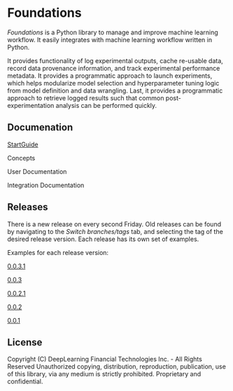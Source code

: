 # Foundations
*Foundations* is a Python library to manage and improve machine learning workflow. It easily integrates with machine learning workflow written in Python.

It provides functionality of log experimental outputs, cache re-usable data, record data provenance information, and track experimental performance metadata. It provides a programmatic approach to launch experiments, which helps modularize model selection and hyperparameter tuning logic from model definition and data wrangling. Last, it provides a programmatic approach to retrieve logged results such that common post-experimentation analysis can be performed quickly.

## Documenation

[StartGuide](documentation/STARTGUIDE.md)

Concepts

User Documentation

Integration Documentation

## Releases
There is a new release on every second Friday. Old releases can be found by navigating to the *Switch branches/tags* tab, and selecting the tag of the desired release version. Each release has its own set of examples.

Examples for each release version: 

[0.0.3.1](https://github.com/DeepLearnI/foundations/tree/0.0.3.1/examples) 

[0.0.3](https://github.com/DeepLearnI/foundations/tree/0.0.3/examples)

[0.0.2.1](https://github.com/DeepLearnI/foundations/tree/0.0.2.1/examples)

[0.0.2](https://github.com/DeepLearnI/foundations/tree/0.0.2/examples)

[0.0.1](https://github.com/DeepLearnI/foundations/tree/0.0.1/examples)


## License

Copyright (C) DeepLearning Financial Technologies Inc. - All Rights Reserved
Unauthorized copying, distribution, reproduction, publication, use of this library, via any medium is strictly prohibited. Proprietary and confidential.
